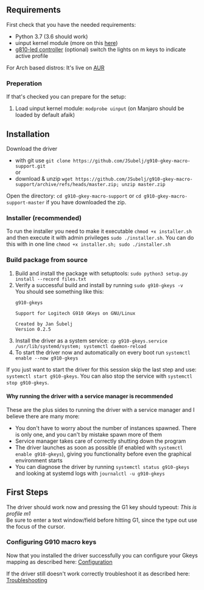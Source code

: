 ## Requirements
First check that you have the needed requirements:
 - Python 3.7 (3.6 should work)
 - uinput kernel module (more on this [here](http://tjjr.fi/sw/python-uinput/#Usage))
 - [g810-led controller](https://github.com/MatMoul/g810-led) (optional) switch the lights on m keys to indicate active profile

For Arch based distros: It's live on [AUR](https://aur.archlinux.org/packages/g910-gkeys-git/)

### Preperation
If that's checked you can prepare for the setup:
 1. Load uinput kernel module: `modprobe uinput` (on Manjaro should be loaded by default afaik)
 
## Installation  
Download the driver  
- with git use `git clone https://github.com/JSubelj/g910-gkey-macro-support.git`  
or
- download & unzip `wget https://github.com/JSubelj/g910-gkey-macro-support/archive/refs/heads/master.zip; unzip master.zip`  

Open the directory: `cd g910-gkey-macro-support` or `cd g910-gkey-macro-support-master` if you have downloaded the zip.

### Installer (recommended)
To run the installer you need to make it executable `chmod +x installer.sh` and then execute it with admin privileges `sudo ./installer.sh`. You can do this with in one line `chmod +x installer.sh; sudo ./installer.sh`

### Build package from source
1. Build and install the package with setuptools: `sudo python3 setup.py install --record files.txt`
2. Verify a successful build and install by running `sudo g910-gkeys -v`  
    You should see something like this:
      ```
      g910-gkeys
      
      Support for Logitech G910 GKeys on GNU/Linux
      
      Created by Jan Šubelj
      Version 0.2.5
      ```
3. Install the driver as a system service: `cp g910-gkeys.service /usr/lib/systemd/system; systemctl daemon-reload`
4. To start the driver now and automatically on every boot run `systemctl enable --now g910-gkeys`
 
If you just want to start the driver for this session skip the last step and use: `systemctl start g910-gkeys`. You can also stop the service with `systemctl stop g910-gkeys`.

#### Why running the driver with a service manager is recommended
These are the plus sides to running the driver with a service manager and I believe there are many more:
- You don't have to worry about the number of instances spawned. There is only one, and you can't by mistake spawn more of them
- Service manager takes care of correctly shutting down the program
- The driver launches as soon as possible (if enabled with `systemctl enable g910-gkeys`), giving you functionality before even the graphical environment starts
- You can diagnose the driver by running `systemctl status g910-gkeys` and looking at systemd logs with `journalctl -u g910-gkeys`

## First Steps
The driver should work now and pressing the G1 key should typeout: *This is profile m1*  
Be sure to enter a text window/field before hitting G1, since the type out use the focus of the cursor.

### Configuring G910 macro keys
Now that you installed the driver successfully you can configure your Gkeys mapping as described here: [Configuration](https://github.com/JSubelj/g910-gkey-macro-support/wiki/Configuration)

If the driver still doesn't work correctly troubleshoot it as described here: [Troubleshooting](https://github.com/JSubelj/g910-gkey-macro-support/wiki/Troubleshooting)


